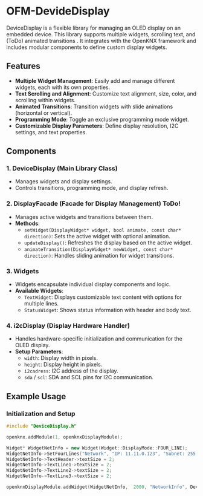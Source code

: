 # OFM-DevideDisplay

DeviceDisplay is a flexible library for managing an OLED display on an embedded device. This library supports multiple widgets, scrolling text, and (ToDo) animated transitions . It integrates with the OpenKNX framework and includes modular components to define custom display widgets.

## Features

- **Multiple Widget Management**: Easily add and manage different widgets, each with its own properties.
- **Text Scrolling and Alignment**: Customize text alignment, size, color, and scrolling within widgets.
- **Animated Transitions**: Transition widgets with slide animations (horizontal or vertical).
- **Programming Mode**: Toggle an exclusive programming mode widget.
- **Customizable Display Parameters**: Define display resolution, I2C settings, and text properties.

## Components

### 1. **DeviceDisplay** (Main Library Class)
   - Manages widgets and display settings.
   - Controls transitions, programming mode, and display refresh.
   
### 2. **DisplayFacade** (Facade for Display Management) ToDo!
   - Manages active widgets and transitions between them.
   - **Methods**:
      - `setWidget(DisplayWidget* widget, bool animate, const char* direction)`: Sets the active widget with optional animation.
      - `updateDisplay()`: Refreshes the display based on the active widget.
      - `animateTransition(DisplayWidget* newWidget, const char* direction)`: Handles sliding animation for widget transitions.

### 3. **Widgets**
   - Widgets encapsulate individual display components and logic.
   - **Available Widgets**:
     - `TextWidget`: Displays customizable text content with options for multiple lines.
     - `StatusWidget`: Shows status information with header and body text.

### 4. **i2cDisplay** (Display Hardware Handler)
   - Handles hardware-specific initialization and communication for the OLED display.
   - **Setup Parameters**:
      - `width`: Display width in pixels.
      - `height`: Display height in pixels.
      - `i2cadress`: I2C address of the display.
      - `sda` / `scl`: SDA and SCL pins for I2C communication.
   
## Example Usage

### Initialization and Setup

```cpp
#include "DeviceDisplay.h"

openknx.addModule(1, openknxDisplayModule);

Widget* WidgetNetInfo = new Widget(Widget::DisplayMode::FOUR_LINE);
WidgetNetInfo->SetFourLines("Network", "IP: 11.11.0.123", "Subnet: 255.255.255.0", "Gateway: 11.11.0.1");
WidgetNetInfo->TextHeader->textSize = 2;
WidgetNetInfo->TextLine1->textSize = 2;
WidgetNetInfo->TextLine2->textSize = 2;
WidgetNetInfo->TextLine3->textSize = 2;

openknxDisplayModule.addWidget(WidgetNetInfo,  2000, "NetworkInfo", DeviceDisplay::WidgetAction::NoAction);